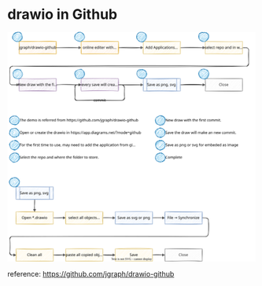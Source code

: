 drawio in Github
=================

![drawio_in_github.drawio.svg](demo/drawio_in_github.drawio.svg)

reference: https://github.com/jgraph/drawio-github
